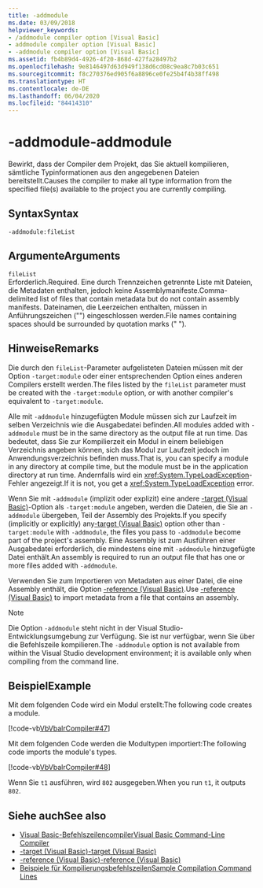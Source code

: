 ```yaml
---
title: -addmodule
ms.date: 03/09/2018
helpviewer_keywords:
- /addmodule compiler option [Visual Basic]
- addmodule compiler option [Visual Basic]
- -addmodule compiler option [Visual Basic]
ms.assetid: fb4b89d4-4926-4f20-868d-427fa28497b2
ms.openlocfilehash: 9e8146497d63d949f138d6cd08c9ea8c7b03c651
ms.sourcegitcommit: f8c270376ed905f6a8896ce0fe25b4f4b38ff498
ms.translationtype: HT
ms.contentlocale: de-DE
ms.lasthandoff: 06/04/2020
ms.locfileid: "84414310"
---
```

# <a name="-addmodule"></a><span data-ttu-id="e0ced-102">-addmodule</span><span class="sxs-lookup"><span data-stu-id="e0ced-102">-addmodule</span></span>
<span data-ttu-id="e0ced-103">Bewirkt, dass der Compiler dem Projekt, das Sie aktuell kompilieren, sämtliche Typinformationen aus den angegebenen Dateien bereitstellt.</span><span class="sxs-lookup"><span data-stu-id="e0ced-103">Causes the compiler to make all type information from the specified file(s) available to the project you are currently compiling.</span></span>  
  
## <a name="syntax"></a><span data-ttu-id="e0ced-104">Syntax</span><span class="sxs-lookup"><span data-stu-id="e0ced-104">Syntax</span></span>  
  
```console  
-addmodule:fileList  
```  
  
## <a name="arguments"></a><span data-ttu-id="e0ced-105">Argumente</span><span class="sxs-lookup"><span data-stu-id="e0ced-105">Arguments</span></span>  
 `fileList`  
 <span data-ttu-id="e0ced-106">Erforderlich.</span><span class="sxs-lookup"><span data-stu-id="e0ced-106">Required.</span></span> <span data-ttu-id="e0ced-107">Eine durch Trennzeichen getrennte Liste mit Dateien, die Metadaten enthalten, jedoch keine Assemblymanifeste.</span><span class="sxs-lookup"><span data-stu-id="e0ced-107">Comma-delimited list of files that contain metadata but do not contain assembly manifests.</span></span> <span data-ttu-id="e0ced-108">Dateinamen, die Leerzeichen enthalten, müssen in Anführungszeichen ("") eingeschlossen werden.</span><span class="sxs-lookup"><span data-stu-id="e0ced-108">File names containing spaces should be surrounded by quotation marks (" ").</span></span>  
  
## <a name="remarks"></a><span data-ttu-id="e0ced-109">Hinweise</span><span class="sxs-lookup"><span data-stu-id="e0ced-109">Remarks</span></span>  
 <span data-ttu-id="e0ced-110">Die durch den `fileList`-Parameter aufgelisteten Dateien müssen mit der Option `-target:module` oder einer entsprechenden Option eines anderen Compilers erstellt werden.</span><span class="sxs-lookup"><span data-stu-id="e0ced-110">The files listed by the `fileList` parameter must be created with the `-target:module` option, or with another compiler's equivalent to `-target:module`.</span></span>  
  
 <span data-ttu-id="e0ced-111">Alle mit `-addmodule` hinzugefügten Module müssen sich zur Laufzeit im selben Verzeichnis wie die Ausgabedatei befinden.</span><span class="sxs-lookup"><span data-stu-id="e0ced-111">All modules added with `-addmodule` must be in the same directory as the output file at run time.</span></span> <span data-ttu-id="e0ced-112">Das bedeutet, dass Sie zur Kompilierzeit ein Modul in einem beliebigen Verzeichnis angeben können, sich das Modul zur Laufzeit jedoch im Anwendungsverzeichnis befinden muss.</span><span class="sxs-lookup"><span data-stu-id="e0ced-112">That is, you can specify a module in any directory at compile time, but the module must be in the application directory at run time.</span></span> <span data-ttu-id="e0ced-113">Andernfalls wird ein <xref:System.TypeLoadException>-Fehler angezeigt.</span><span class="sxs-lookup"><span data-stu-id="e0ced-113">If it is not, you get a <xref:System.TypeLoadException> error.</span></span>  
  
 <span data-ttu-id="e0ced-114">Wenn Sie mit `-addmodule` (implizit oder explizit) eine andere [-target (Visual Basic)](target.md)-Option als `-target:module` angeben, werden die Dateien, die Sie an `-addmodule` übergeben, Teil der Assembly des Projekts.</span><span class="sxs-lookup"><span data-stu-id="e0ced-114">If you specify (implicitly or explicitly) any[-target (Visual Basic)](target.md) option other than `-target:module` with `-addmodule`, the files you pass to `-addmodule` become part of the project's assembly.</span></span> <span data-ttu-id="e0ced-115">Eine Assembly ist zum Ausführen einer Ausgabedatei erforderlich, die mindestens eine mit `-addmodule` hinzugefügte Datei enthält.</span><span class="sxs-lookup"><span data-stu-id="e0ced-115">An assembly is required to run an output file that has one or more files added with `-addmodule`.</span></span>  
  
 <span data-ttu-id="e0ced-116">Verwenden Sie zum Importieren von Metadaten aus einer Datei, die eine Assembly enthält, die Option [-reference (Visual Basic)](reference.md).</span><span class="sxs-lookup"><span data-stu-id="e0ced-116">Use [-reference (Visual Basic)](reference.md) to import metadata from a file that contains an assembly.</span></span>  
  
> [!NOTE]
> <span data-ttu-id="e0ced-117">Die Option `-addmodule` steht nicht in der Visual Studio-Entwicklungsumgebung zur Verfügung. Sie ist nur verfügbar, wenn Sie über die Befehlszeile kompilieren.</span><span class="sxs-lookup"><span data-stu-id="e0ced-117">The `-addmodule` option is not available from within the Visual Studio development environment; it is available only when compiling from the command line.</span></span>  
  
## <a name="example"></a><span data-ttu-id="e0ced-118">Beispiel</span><span class="sxs-lookup"><span data-stu-id="e0ced-118">Example</span></span>  
 <span data-ttu-id="e0ced-119">Mit dem folgenden Code wird ein Modul erstellt:</span><span class="sxs-lookup"><span data-stu-id="e0ced-119">The following code creates a module.</span></span>  
  
 [!code-vb[VbVbalrCompiler#47](~/samples/snippets/visualbasic/VS_Snippets_VBCSharp/VbVbalrCompiler/VB/OptionStrictOff.vb#47)]  
  
 <span data-ttu-id="e0ced-120">Mit dem folgenden Code werden die Modultypen importiert:</span><span class="sxs-lookup"><span data-stu-id="e0ced-120">The following code imports the module's types.</span></span>  
  
 [!code-vb[VbVbalrCompiler#48](~/samples/snippets/visualbasic/VS_Snippets_VBCSharp/VbVbalrCompiler/VB/OptionStrictOff.vb#48)]  
  
 <span data-ttu-id="e0ced-121">Wenn Sie `t1` ausführen, wird `802` ausgegeben.</span><span class="sxs-lookup"><span data-stu-id="e0ced-121">When you run `t1`, it outputs `802`.</span></span>  
  
## <a name="see-also"></a><span data-ttu-id="e0ced-122">Siehe auch</span><span class="sxs-lookup"><span data-stu-id="e0ced-122">See also</span></span>

- [<span data-ttu-id="e0ced-123">Visual Basic-Befehlszeilencompiler</span><span class="sxs-lookup"><span data-stu-id="e0ced-123">Visual Basic Command-Line Compiler</span></span>](index.md)
- [<span data-ttu-id="e0ced-124">-target (Visual Basic)</span><span class="sxs-lookup"><span data-stu-id="e0ced-124">-target (Visual Basic)</span></span>](target.md)
- [<span data-ttu-id="e0ced-125">-reference (Visual Basic)</span><span class="sxs-lookup"><span data-stu-id="e0ced-125">-reference (Visual Basic)</span></span>](reference.md)
- [<span data-ttu-id="e0ced-126">Beispiele für Kompilierungsbefehlszeilen</span><span class="sxs-lookup"><span data-stu-id="e0ced-126">Sample Compilation Command Lines</span></span>](sample-compilation-command-lines.md)
